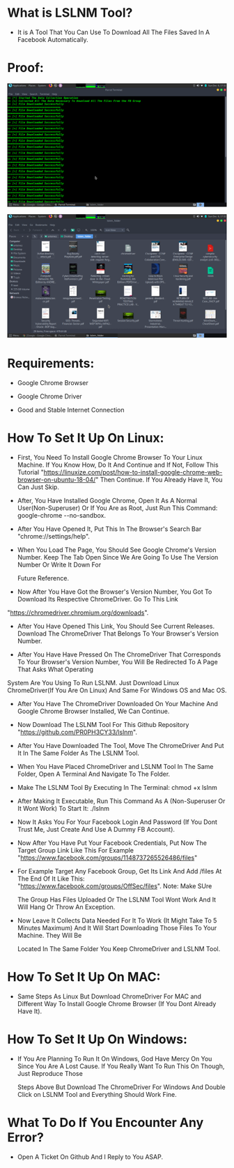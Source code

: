 # What is LSLNM Tool?

  - It is A Tool That You Can Use To Download All The Files Saved In A Facebook Automatically.


# Proof:

![Screenshot](proof-1.png)

![Screenshot](proof-2.png)



# Requirements:

  - Google Chrome Browser
  
  - Google Chrome Driver
  
  - Good and Stable Internet Connection
  
  
# How To Set It Up On Linux:

- First, You Need To Install Google Chrome Browser To Your Linux Machine. If You Know How, Do It And Continue and If Not, Follow This Tutorial "https://linuxize.com/post/how-to-install-google-chrome-web-browser-on-ubuntu-18-04/" Then Continue. If You Already Have It, You Can Just Skip.

- After, You Have Installed Google Chrome, Open It As A Normal User(Non-Superuser) Or If You Are as Root, Just Run This Command: google-chrome --no-sandbox.

- After You Have Opened It, Put This In The Browser's Search Bar "chrome://settings/help".

- When You Load The Page, You Should See Google Chrome's Version Number. Keep The Tab Open Since We Are Going To Use The Version Number Or Write It Down For 

  Future Reference.
  
 - Now After You Have Got the Browser's Version Number, You Got To Download Its Respective ChromeDriver. Go To This Link  

  "https://chromedriver.chromium.org/downloads".
 
 - After You Have Opened This Link, You Should See Current Releases. Download The ChromeDriver That Belongs To Your Browser's Version Number.
 
 - After You Have Have Pressed On The ChromeDriver That Corresponds To Your Browser's Version Number, You Will Be Redirected To A Page That Asks What Operating
 
 System Are You Using To Run LSLNM. Just Download Linux ChromeDriver(If You Are On Linux) And Same For Windows OS and Mac OS.
 
 - After You Have The ChromeDriver Downloaded On Your Machine And Google Chrome Browser Installed, We Can Continue.
 
 - Now Download The LSLNM Tool For This Github Repository "https://github.com/PR0PH3CY33/lslnm".
 
 - After You Have Downloaded The Tool, Move The ChromeDriver And Put It In The Same Folder As The LSLNM Tool.
 
 - When You Have Placed ChromeDriver and LSLNM Tool In The Same Folder, Open A Terminal And Navigate To The Folder.
 
 - Make The LSLNM Tool By Executing In The Terminal: chmod +x lslnm
 
 - After Making It Executable, Run This Command As A (Non-Superuser Or It Wont Work) To Start It: ./lslnm
 
 - Now It Asks You For Your Facebook Login And Password (If You Dont Trust Me, Just Create And Use A Dummy FB Account).
 
 - Now After You Have Put Your Facebook Credentials, Put Now The Target Group Link Like This For Example "https://www.facebook.com/groups/1148737265526486/files"
 
 - For Example Target Any Facebook Group, Get Its Link And Add /files At The End Of It Like This: "https://www.facebook.com/groups/OffSec/files". Note: Make SUre 
 
   The Group Has Files Uploaded Or The LSLNM Tool Wont Work And It Will Hang Or Throw An Exception.
   
  - Now Leave It Collects Data Needed For It To Work (It Might Take To 5 Minutes Maximum) And It Will Start Downloading Those Files To Your Machine. They Will Be
  
    Located In The Same Folder You Keep ChromeDriver and LSLNM Tool.
 
 
  
# How To Set It Up On MAC:

  - Same Steps As Linux But Download ChromeDriver For MAC and Different Way To Install Google Chrome Browser (If You Dont Already Have It).
  
  
# How To Set It Up On Windows:

  - If You Are Planning To Run It On Windows, God Have Mercy On You Since You Are A Lost Cause. If You Really Want To Run This On Though, Just Reproduce Those 
  
    Steps Above But Download The ChromeDriver For Windows And Double Click on LSLNM Tool and Everything Should Work Fine.
 
  
# What To Do If You Encounter Any Error?

  - Open A Ticket On Github And I Reply to You ASAP.
 
